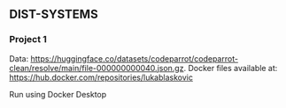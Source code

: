 ## DIST-SYSTEMS

### Project 1

Data: https://huggingface.co/datasets/codeparrot/codeparrot-clean/resolve/main/file-000000000040.json.gz. 
Docker files available at: https://hub.docker.com/repositories/lukablaskovic

Run using Docker Desktop
